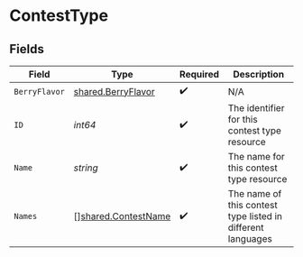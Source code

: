 # ContestType


## Fields

| Field                                                       | Type                                                        | Required                                                    | Description                                                 |
| ----------------------------------------------------------- | ----------------------------------------------------------- | ----------------------------------------------------------- | ----------------------------------------------------------- |
| `BerryFlavor`                                               | [shared.BerryFlavor](../../models/shared/berryflavor.md)    | :heavy_check_mark:                                          | N/A                                                         |
| `ID`                                                        | *int64*                                                     | :heavy_check_mark:                                          | The identifier for this contest type resource               |
| `Name`                                                      | *string*                                                    | :heavy_check_mark:                                          | The name for this contest type resource                     |
| `Names`                                                     | [][shared.ContestName](../../models/shared/contestname.md)  | :heavy_check_mark:                                          | The name of this contest type listed in different languages |